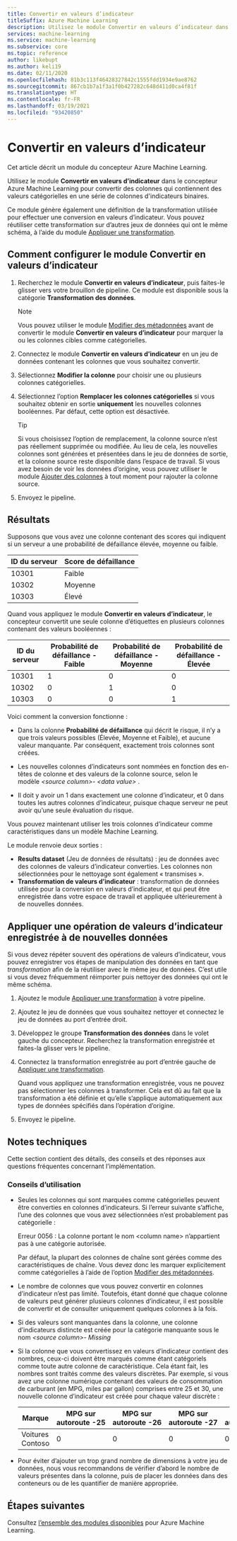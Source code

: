 ```yaml
---
title: Convertir en valeurs d’indicateur
titleSuffix: Azure Machine Learning
description: Utilisez le module Convertir en valeurs d’indicateur dans le concepteur Azure Machine Learning pour convertir des colonnes catégorielles en une série de colonnes d’indicateurs binaires.
services: machine-learning
ms.service: machine-learning
ms.subservice: core
ms.topic: reference
author: likebupt
ms.author: keli19
ms.date: 02/11/2020
ms.openlocfilehash: 81b3c113f46428327842c1555fdd1934e9ae8762
ms.sourcegitcommit: 867cb1b7a1f3a1f0b427282c648d411d0ca4f81f
ms.translationtype: HT
ms.contentlocale: fr-FR
ms.lasthandoff: 03/19/2021
ms.locfileid: "93420850"
---
```

# <a name="convert-to-indicator-values"></a>Convertir en valeurs d’indicateur
Cet article décrit un module du concepteur Azure Machine Learning.

Utilisez le module **Convertir en valeurs d’indicateur** dans le concepteur Azure Machine Learning pour convertir des colonnes qui contiennent des valeurs catégorielles en une série de colonnes d'indicateurs binaires.  

Ce module génère également une définition de la transformation utilisée pour effectuer une conversion en valeurs d’indicateur. Vous pouvez réutiliser cette transformation sur d’autres jeux de données qui ont le même schéma, à l’aide du module [Appliquer une transformation](apply-transformation.md).

## <a name="how-to-configure-convert-to-indicator-values"></a>Comment configurer le module Convertir en valeurs d’indicateur

1.  Recherchez le module **Convertir en valeurs d’indicateur**, puis faites-le glisser vers votre brouillon de pipeline. Ce module est disponible sous la catégorie **Transformation des données**.
    > [!NOTE]
    > Vous pouvez utiliser le module [Modifier des métadonnées](edit-metadata.md) avant de convertir le module **Convertir en valeurs d’indicateur** pour marquer la ou les colonnes cibles comme catégorielles.

1. Connectez le module **Convertir en valeurs d’indicateur** en un jeu de données contenant les colonnes que vous souhaitez convertir. 

1. Sélectionnez **Modifier la colonne** pour choisir une ou plusieurs colonnes catégorielles.

1. Sélectionnez l’option **Remplacer les colonnes catégorielles** si vous souhaitez obtenir en sortie **uniquement** les nouvelles colonnes booléennes. Par défaut, cette option est désactivée.
    

    > [!TIP]
    >  Si vous choisissez l’option de remplacement, la colonne source n’est pas réellement supprimée ou modifiée. Au lieu de cela, les nouvelles colonnes sont générées et présentées dans le jeu de données de sortie, et la colonne source reste disponible dans l’espace de travail. Si vous avez besoin de voir les données d’origine, vous pouvez utiliser le module [Ajouter des colonnes](add-columns.md) à tout moment pour rajouter la colonne source.

1. Envoyez le pipeline.

## <a name="results"></a>Résultats

Supposons que vous avez une colonne contenant des scores qui indiquent si un serveur a une probabilité de défaillance élevée, moyenne ou faible.  

| ID du serveur | Score de défaillance |
| --------- | ------------- |
| 10301     | Faible           |
| 10302     | Moyenne        |
| 10303     | Élevé          |

Quand vous appliquez le module **Convertir en valeurs d’indicateur**, le concepteur convertit une seule colonne d’étiquettes en plusieurs colonnes contenant des valeurs booléennes :  

| ID du serveur | Probabilité de défaillance - Faible | Probabilité de défaillance - Moyenne | Probabilité de défaillance - Élevée |
| --------- | ------------------- | ---------------------- | -------------------- |
| 10301     | 1                   | 0                      | 0                    |
| 10302     | 0                   | 1                      | 0                    |
| 10303     | 0                   | 0                      | 1                    |

Voici comment la conversion fonctionne :  

-   Dans la colonne **Probabilité de défaillance** qui décrit le risque, il n’y a que trois valeurs possibles (Élevée, Moyenne et Faible), et aucune valeur manquante. Par conséquent, exactement trois colonnes sont créées.  

-   Les nouvelles colonnes d’indicateurs sont nommées en fonction des en-têtes de colonne et des valeurs de la colonne source, selon le modèle *\<source column>- \<data value>* .  

-   Il doit y avoir un 1 dans exactement une colonne d’indicateur, et 0 dans toutes les autres colonnes d’indicateur, puisque chaque serveur ne peut avoir qu’une seule évaluation du risque.  

Vous pouvez maintenant utiliser les trois colonnes d’indicateur comme caractéristiques dans un modèle Machine Learning.

Le module renvoie deux sorties :

- **Results dataset** (Jeu de données de résultats) : jeu de données avec des colonnes de valeurs d’indicateur converties. Les colonnes non sélectionnées pour le nettoyage sont également « transmises ».
- **Transformation de valeurs d’indicateur** : transformation de données utilisée pour la conversion en valeurs d’indicateur, et qui peut être enregistrée dans votre espace de travail et appliquée ultérieurement à de nouvelles données.

## <a name="apply-a-saved-indicator-values-operation-to-new-data"></a>Appliquer une opération de valeurs d’indicateur enregistrée à de nouvelles données

Si vous devez répéter souvent des opérations de valeurs d’indicateur, vous pouvez enregistrer vos étapes de manipulation des données en tant que *transformation* afin de la réutiliser avec le même jeu de données. C’est utile si vous devez fréquemment réimporter puis nettoyer des données qui ont le même schéma.

1. Ajoutez le module [Appliquer une transformation](apply-transformation.md) à votre pipeline.

1. Ajoutez le jeu de données que vous souhaitez nettoyer et connectez le jeu de données au port d’entrée droit.

1. Développez le groupe **Transformation des données** dans le volet gauche du concepteur. Recherchez la transformation enregistrée et faites-la glisser vers le pipeline.

1. Connectez la transformation enregistrée au port d’entrée gauche de [Appliquer une transformation](apply-transformation.md).

   Quand vous appliquez une transformation enregistrée, vous ne pouvez pas sélectionner les colonnes à transformer. Cela est dû au fait que la transformation a été définie et qu’elle s’applique automatiquement aux types de données spécifiés dans l’opération d’origine.

1. Envoyez le pipeline.
 
## <a name="technical-notes"></a>Notes techniques  

Cette section contient des détails, des conseils et des réponses aux questions fréquentes concernant l’implémentation.

### <a name="usage-tips"></a>Conseils d’utilisation

-   Seules les colonnes qui sont marquées comme catégorielles peuvent être converties en colonnes d’indicateurs. Si l’erreur suivante s’affiche, l’une des colonnes que vous avez sélectionnées n’est probablement pas catégorielle :  

     Erreur 0056 : La colonne portant le nom \<column name> n’appartient pas à une catégorie autorisée.  

     Par défaut, la plupart des colonnes de chaîne sont gérées comme des caractéristiques de chaîne. Vous devez donc les marquer explicitement comme catégorielles à l’aide de l’option [Modifier des métadonnées](edit-metadata.md).  

-   Le nombre de colonnes que vous pouvez convertir en colonnes d’indicateur n’est pas limité. Toutefois, étant donné que chaque colonne de valeurs peut générer plusieurs colonnes d’indicateur, il est possible de convertir et de consulter uniquement quelques colonnes à la fois.  

-   Si des valeurs sont manquantes dans la colonne, une colonne d’indicateurs distincte est créée pour la catégorie manquante sous le nom *\<source column>- Missing*  

-   Si la colonne que vous convertissez en valeurs d’indicateur contient des nombres, ceux-ci doivent être marqués comme étant catégoriels comme toute autre colonne de caractéristique. Cela étant fait, les nombres sont traités comme des valeurs discrètes. Par exemple, si vous avez une colonne numérique contenant des valeurs de consommation de carburant (en MPG, miles par gallon) comprises entre 25 et 30, une nouvelle colonne d’indicateur est créée pour chaque valeur discrète :  

    | Marque       | MPG sur autoroute -25 | MPG sur autoroute -26 | MPG sur autoroute -27 | MPG sur autoroute -28 | MPG sur autoroute -29 | MPG sur autoroute -30 |
    | ---------- | --------------- | --------------- | --------------- | --------------- | --------------- | --------------- |
    | Voitures Contoso | 0               | 0               | 0               | 0               | 0               | 1               |

- Pour éviter d’ajouter un trop grand nombre de dimensions à votre jeu de données, nous vous recommandons de vérifier d’abord le nombre de valeurs présentes dans la colonne, puis de placer les données dans des conteneurs ou de les quantifier de manière appropriée.  


## <a name="next-steps"></a>Étapes suivantes

Consultez [l’ensemble des modules disponibles](module-reference.md) pour Azure Machine Learning. 
